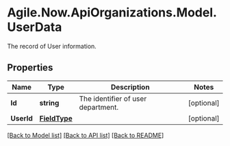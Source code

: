 # Agile.Now.ApiOrganizations.Model.UserData
The record of User information.

## Properties

Name | Type | Description | Notes
------------ | ------------- | ------------- | -------------
**Id** | **string** | The identifier of user department. | [optional] 
**UserId** | [**FieldType**](FieldType.md) |  | [optional] 

[[Back to Model list]](../README.md#documentation-for-models) [[Back to API list]](../README.md#documentation-for-api-endpoints) [[Back to README]](../README.md)

